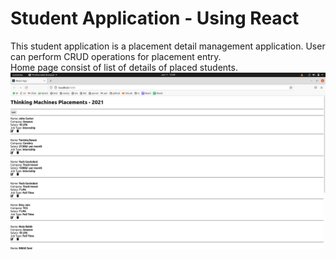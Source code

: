 # Student Application - Using React
This student application is a placement detail management application. User can perform CRUD operations for placement entry.\
Home page consist of list of details of placed students.\
![Alt Text](https://github.com/tanishq-17102001/Student-App-using-React/blob/main/screenshots/Home%20Page.png?raw=true)
